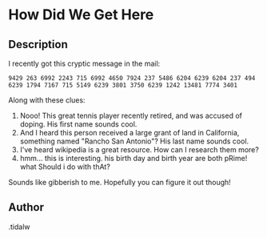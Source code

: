 # How Did We Get Here

## Description

I recently got this cryptic message in the mail:

`9429 263 6992 2243 715 6992 4650 7924 237 5486 6204 6239 6204 237 494 6239 1794 7167 715 5149 6239 3801 3750 6239 1242 13481 7774 3401`

Along with these clues:

1. Nooo! This great tennis player recently retired, and was accused of doping. His first name sounds cool.
2. And I heard this person received a large grant of land in California, something named "Rancho San Antonio"? His last name sounds cool.
3. I've heard wikipedia is a great resource. How can I research them more?
4. hmm... this is interesting. his birth day and birth year are both pRime! what Should i do with thAt?

Sounds like gibberish to me. Hopefully you can figure it out though!

## Author

.tidalw
